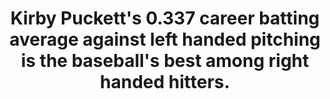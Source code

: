 ---
title:      
  - Kirby Puckett's 0.337 career batting average against left handed pitching is the baseball's best among right handed hitters.
secondary:
  - The next best is Manny Ramirez's 0.335 against lefties. Minimum 2,000 plate appearances against left handed hitters.
reference:
  - http://www.baseball-reference.com/play-index/split_finder.cgi?type=b#gotresults&type=b&as=result_batter&offset=0&match=career&min_year_game=1914&max_year_game=2014&min_season=1&max_season=-1&min_age=0&max_age=99&isActive=either&bats=R&split_1=plato%3Aplato&sid_situa%3Aleado=situa%3Aleado%3A1st+Batter+G&sid_outcb%3Aoutcb=outcb%3Aoutcb%3Aany&sid_oppon%3Aoppon=oppon%3Aoppon%3Aany&sid_situa%3Atimes=situa%3Atimes%3Aany&sid_plato%3Aplato=plato%3Aplato%3Avs+LHP&sid_situa%3Abases=situa%3Abases%3A111&sid_defp%3Adefp=defp%3Adefp%3Aany&sid_opptp%3Agbfb=opptp%3Agbfb%3Aany&sid_opptp%3Apower=opptp%3Apower%3Aany&sid_hitty%3Atraj=hitty%3Atraj%3Aany&sid_lineu%3Alineu=lineu%3Alineu%3Aany&sid_total%3Atotal=total%3Atotal%3Aany&sid_dates%3Ahalf=dates%3Ahalf%3Aany&sid_locat%3Astad=locat%3Astad%3Aany&sid_situa%3Ainnng=situa%3Ainnng%3A9th+inning&sid_locat%3Asite=locat%3Asite%3Aany&sid_dates%3Amonth=dates%3Amonth%3AApril%2FMarch&sid_situa%3Acount=situa%3Acount%3Aany&sid_situa%3Aouts=situa%3Aouts%3Aany&sid_locat%3Ahmvis=locat%3Ahmvis%3Aany&sid_wpa%3Alever=wpa%3Alever%3Aany&sid_role%3Astsub=role%3Astsub%3Aany&sid_hitty%3Ahitlo=hitty%3Ahitlo%3Aany&sid_situa%3Aclutc=situa%3Aclutc%3Aany&exclude_incomplete=1&c0gtlt=eq&c0val=0&number_matched=1&orderby=BA&sr_split_totals_choice=by_split&c1criteria=PA&c1gtlt=gt&c1val=2000&c2gtlt=eq&c2val=0&c3gtlt=eq&c3val=0&c4gtlt=eq&c4val=0&c5gtlt=gt&c5val=1.0&location=pob&locationMatch=is&pob=&pod=&pcanada=&pusa=&ajax=1&submitter=1
---